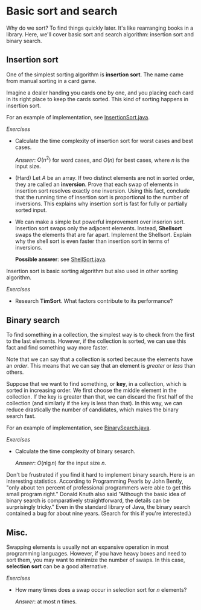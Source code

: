 # Basic sort and search

Why do we sort? To find things quickly later.
It's like rearranging books in a library.
Here, we'll cover basic sort and search algorithm: insertion sort and binary search.

## Insertion sort

One of the simplest sorting algorithm is **insertion sort**.
The name came from manual sorting in a card game.

Imagine a dealer handing you cards one by one, and
you placing each card in its right place to keep the cards sorted.
This kind of sorting happens in insertion sort.

For an example of implementation, see [InsertionSort.java](../src/InsertionSort.java).

*Exercises*

- Calculate the time complexity of insertion sort for worst cases and best cases.

  *Answer*: $O(n^2)$ for word cases, and $O(n)$ for best cases, where $n$ is the input size.

- (Hard) Let $A$ be an array.
  If two distinct elements are not in sorted order,
  they are called an **inversion**.
  Prove that each swap of elements in insertion sort resolves exactly one inversion.
  Using this fact, conclude that the running time of insertion sort is proportional to
  the number of inversions.
  This explains why insertion sort is fast for fully or partially sorted input.

- We can make a simple but powerful improvement over inserion sort.
  Insertion sort swaps only the adjacent elements.
  Instead, **Shellsort** swaps the elements that are far apart.
  Implement the Shellsort.
  Explain why the shell sort is even faster than insertion sort in terms of inversions.

  **Possible answer**: see [ShellSort.java](../src/ShellSort.java).

Insertion sort is basic sorting algorithm but also used in other sorting algorithm.

*Exercises*

- Research **TimSort**. What factors contribute to its performance?

## Binary search

To find something in a collection, the simplest way is to check from the first to the last elements.
However, if the collection is sorted, we can use this fact and find something way more faster.

Note that we can say that a collection is sorted because the elements have an *order*.
This means that we can say that an element is *greater* or *less* than others.

Suppose that we want to find something, or **key**, in a collection, which is sorted in increasing order.
We first choose the middle element in the collection.
If the key is greater than that, we can discard the first half of the collection (and similarly if the key is less than that).
In this way, we can reduce drastically the number of candidates, which makes the binary search fast.

For an example of implementation, see [BinarySearch.java](../src/BinarySearch.java).

*Exercises*

- Calculate the time complexity of binary sesarch.

  *Answer*: $O(n \lg n)$ for the input size $n$.

Don't be frustrated if you find it hard to implement binary search.
Here is an interesting statistics.
According to Programming Pearls by John Bently,
"only about ten percent of professional programmers were able to get this small program right."
Donald Knuth also said "Although the basic idea of binary search is comparatively straightforward, the details can be surprisingly tricky."
Even in the standard library of Java, the binary search contained a bug for about nine years.
(Search for this if you're interested.)

## Misc.

Swapping elements is usually not an expansive operation in most programming languages.
However, if you have heavy boxes and need to sort them, you may want to minimize the number of swaps.
In this case, **selection sort** can be a good alternative.

*Exercises*

- How many times does a swap occur in selection sort for $n$ elements?

  *Answer*: at most $n$ times.
